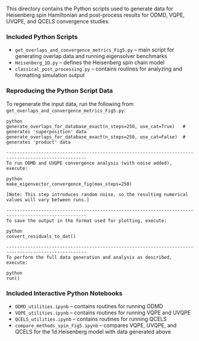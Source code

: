 This directory contains the Python scripts used to generate data for Heisenberg spin Hamiltonian and post-process results for ODMD, VQPE, UVQPE, and QCELS convergence studies.

### Included Python Scripts

- `get_overlaps_and_convergence_metrics_Fig5.py` – main script for generating overlap data and running eigensolver benchmarks  
- `Heisenberg_1D.py` – defines the Heisenberg spin chain model  
- `classical_post_processing.py` – contains routines for analyzing and formatting simulation output  


### Reproducing the Python Script Data

To regenerate the input data, run the following from `get_overlaps_and_convergence_metrics_Fig5.py`:
```
python
generate_overlaps_for_database_exact(n_steps=250, use_cat=True)   # generates 'superposition' data  
generate_overlaps_for_database_exact(n_steps=250, use_cat=False)  # generates 'product' data

----------------------------------------------------------------------------------------------------
To run ODMD and UVQPE convergence analysis (with noise added), execute:

python
make_eigenvector_convergence_fig(max_steps=250)

[Note: This step introduces random noise, so the resulting numerical values will vary between runs.]

----------------------------------------------------------------------------------------------------
To save the output in the format used for plotting, execute:

python
convert_residuals_to_dat()

----------------------------------------------------------------------------------------------------
To perform the full data generation and analysis as described, execute:

python
run()
```

### Included Interactive Python Notebooks

- `ODMD_utilities.ipynb` – contains routines for running ODMD 
- `VQPE_utilities.ipynb` – contains routines for running VQPE and UVQPE
- `QCELS_utilities.ipynb` – contains routines for running QCELS
- `compare_methods_spin_Fig5.ipynb` – compares VQPE, UVQPE, and QCELS for the 1d Heisenberg model with data generated above




